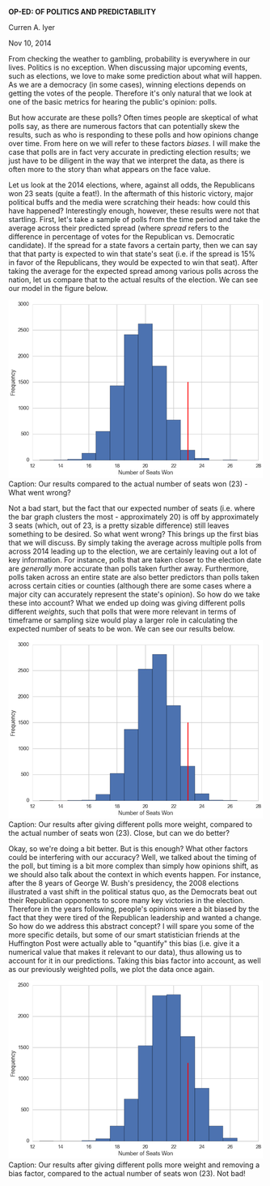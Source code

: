 **OP-ED: OF POLITICS AND PREDICTABILITY**

Curren A. Iyer

Nov 10, 2014

From checking the weather to gambling, probability is everywhere in our lives.  Politics is no exception.  When discussing major upcoming events, such as elections, we love to make some prediction about what will happen.  As we are a democracy (in some cases), winning elections depends on getting the votes of the people.  Therefore it's only natural that we look at one of the basic metrics for hearing the public's opinion: polls.

But how accurate are these polls?  Often times people are skeptical of what polls say, as there are numerous factors that can potentially skew the results, such as who is responding to these polls and how opinions change over time.  From here on we will refer to these factors *biases*.  I will make the case that polls are in fact very accurate in predicting election results; we just have to be diligent in the way that we interpret the data, as there is often more to the story than what appears on the face value.

Let us look at the 2014 elections, where, against all odds, the Republicans won 23 seats (quite a feat!).  In the aftermath of this historic victory, major political buffs and the media were scratching their heads: how could this have happened?  Interestingly enough, however, these results were not that startling.  First, let's take a sample of polls from the time period and take the average across their predicted spread (where *spread* refers to the difference in percentage of votes for the Republican vs. Democratic candidate).  If the spread for a state favors a certain party, then we can say that that party is expected to win that state's seat (i.e. if the spread is 15% in favor of the Republicans, they would be expected to win that seat).  After taking the average for the expected spread among various polls across the nation, let us compare that to the actual results of the election.  We can see our model in the figure below. 

![image](images/Senate_Seats.png?raw=true)
Caption: Our results compared to the actual number of seats won (23) - What went wrong?

Not a bad start, but the fact that our expected number of seats (i.e. where the bar graph clusters the most - approximately 20) is off by approximately 3 seats (which, out of 23, is a pretty sizable difference) still leaves something to be desired.  So what went wrong?  This brings up the first bias that we will discuss.  By simply taking the average across multiple polls from across 2014 leading up to the election, we are certainly leaving out a lot of key information.  For instance, polls that are taken closer to the election date are *generally* more accurate than polls taken further away.  Furthermore, polls taken across an entire state are also better predictors than polls taken across certain cities or counties (although there are some cases where a major city can accurately represent the state's opinion).  So how do we take these into account?  What we ended up doing was giving different polls different *weights*, such that polls that were more relevant in terms of timeframe or sampling size would play a larger role in calculating the expected number of seats to be won.  We can see our results below.

![image](images/Senate_Seats_Weighted.png?raw=true)
Caption: Our results after giving different polls more weight, compared to the actual number of seats won (23).  Close, but can we do better?

Okay, so we're doing a bit better.  But is this enough?  What other factors could be interfering with our accuracy?  Well, we talked about the timing of the poll, but timing is a bit more complex than simply how opinions shift, as we should also talk about the context in which events happen.  For instance, after the 8 years of George W. Bush's presidency, the 2008 elections illustrated a vast shift in the political status quo, as the Democrats beat out their Republican opponents to score many key victories in the election.  Therefore in the years following, people's opinions were a bit biased by the fact that they were tired of the Republican leadership and wanted a change.  So how do we address this abstract concept?  I will spare you some of the more specific details, but some of our smart statistician friends at the Huffington Post were actually able to "quantify" this bias (i.e. give it a numerical value that makes it relevant to our data), thus allowing us to account for it in our predictions.  Taking this bias factor into account, as well as our previously weighted polls, we plot the data once again.

![image](images/Senate_Seats_Weighted_Unbiased.png?raw=true)
Caption: Our results after giving different polls more weight and removing a bias factor, compared to the actual number of seats won (23).  Not bad!